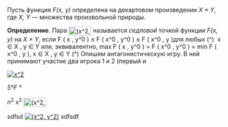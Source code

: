 Пусть функция *F(x, y)* определена на декартовом произведении *X × Y*, где *X, Y* — множества произвольной природы.

__Определение__.  Пара <img src="http://www.sciweavers.org/tex2img.php?eq=%28x%5E2%2C%20y%5E2%29&bc=White&fc=Black&im=jpg&fs=12&ff=modern&edit=0" align="center" border="0" alt="(x^2, y^2)" width="53" height="21" /> называется *седловой* точкой функции *F(x, y)* на *X × Y*, если
    F ( x , y^0 ) ≤ F ( x^0 , y^0 ) ≤ F ( x^0 , y )для любых (^) ​ x ∈ X , y ∈ Y
    или, эквивалентно,
    max F ( x , y^0 ) = F ( x^0 , y^0 ) = min F ( x^0 , y ), x ∈ X , y ∈ Y (^)
    Опишем антагонистическую игру. В ней принимают участие два игрока 1 и 2 (первый и

<a href="https://www.codecogs.com/eqnedit.php?latex=x^2" target="_blank"><img src="https://latex.codecogs.com/gif.latex?x^2" title="x^2" /></a>

*5&deg;F °*

$n^2$ x<sup>2</sup>
<img src="http://www.sciweavers.org/tex2img.php?eq=%28x%5E2%2C%20y%5E2%29&bc=White&fc=Black&im=jpg&fs=12&ff=modern&edit=0" align="center" border="0" alt="(x^2, y^2)" width="53" height="21" />

sdfsd <a href="https://www.codecogs.com/eqnedit.php?latex=(x^2,&space;y^2)" target="_blank"><img src="https://latex.codecogs.com/gif.latex?(x^2,&space;y^2)" title="(x^2, y^2)" /></a> sdfsdf
